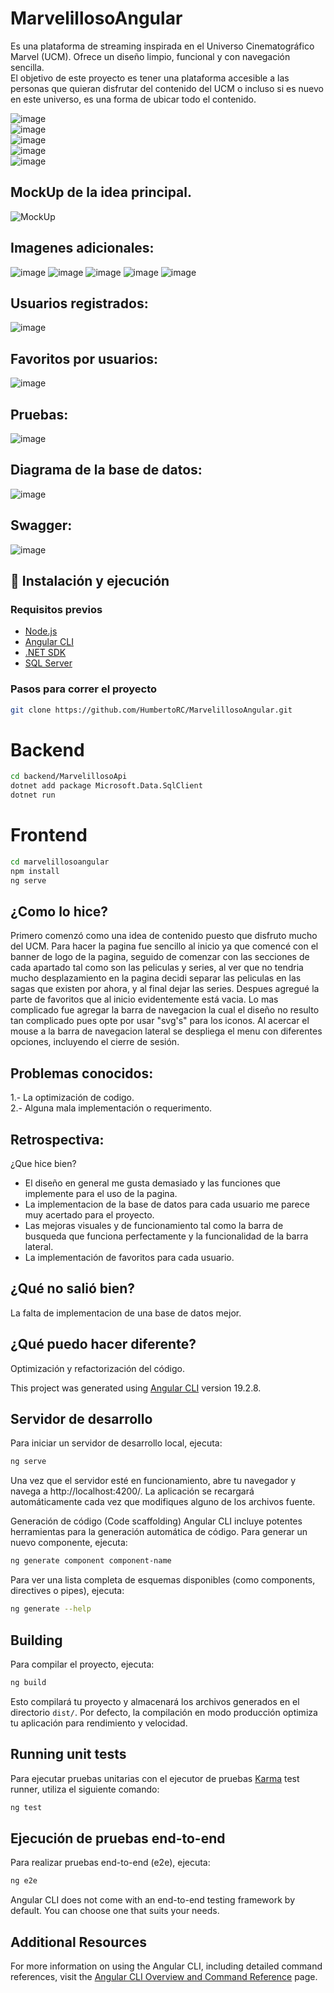 # MarvelillosoAngular

Es una plataforma de streaming inspirada en el Universo Cinematográfico Marvel (UCM). Ofrece un diseño limpio, funcional y con navegación sencilla.  
El objetivo de este proyecto es tener una plataforma accesible a las personas que quieran disfrutar del contenido del UCM o incluso si es nuevo en este universo, es una forma de ubicar todo el contenido.  


![image](https://github.com/user-attachments/assets/73c76481-cb66-4c9c-90ee-67e9a04e878a)  
![image](https://github.com/user-attachments/assets/b91d6634-c6ed-4025-a7b5-b8b5d3ac2870)  
![image](https://github.com/user-attachments/assets/a80a0cfa-000c-4be9-8941-0538cf6c5867)  
![image](https://github.com/user-attachments/assets/959bd28c-616e-42ad-8ed7-1caa34fa2184)  
![image](https://github.com/user-attachments/assets/667995e6-d05c-4d42-abfb-078913d8456e)  

## MockUp de la idea principal.
![MockUp](https://github.com/user-attachments/assets/6dea2912-1eda-47b6-a04a-81516936a428)

## Imagenes adicionales:
![image](https://github.com/user-attachments/assets/109648d2-1039-4dd9-b768-bf845366a9f6)
![image](https://github.com/user-attachments/assets/280a9ca1-7273-40ed-b4b4-5a90299d95d8)
![image](https://github.com/user-attachments/assets/a8159585-208f-4c9c-8870-0440a4d26c10)
![image](https://github.com/user-attachments/assets/70a88e69-42d6-414d-b793-7d7b7dec60ff)
![image](https://github.com/user-attachments/assets/c39f2d97-a712-4dfe-b462-2fbb8e7891e7)

## Usuarios registrados:
![image](https://github.com/user-attachments/assets/9b35f5a2-91c3-4525-a991-c18a4679dca8)

## Favoritos por usuarios:
![image](https://github.com/user-attachments/assets/dab8ffe3-ec2e-4406-be29-5a7e0ebf1145)

## Pruebas: 
![image](https://github.com/user-attachments/assets/44ad3e83-74e6-4153-9019-92eeada240a5)

## Diagrama de la base de datos:  
![image](https://github.com/user-attachments/assets/4783424a-6370-4efa-85e9-1159447d4a91)

## Swagger:
![image](https://github.com/user-attachments/assets/8d1614c7-5307-4112-9406-02ca251722d4)



## 🚀 Instalación y ejecución

### Requisitos previos

- [Node.js](https://nodejs.org/)
- [Angular CLI](https://angular.io/cli)
- [.NET SDK](https://dotnet.microsoft.com/download)
- [SQL Server](https://www.microsoft.com/es-mx/sql-server)

### Pasos para correr el proyecto

```bash
git clone https://github.com/HumbertoRC/MarvelillosoAngular.git
```
# Backend
```bash
cd backend/MarvelillosoApi
dotnet add package Microsoft.Data.SqlClient
dotnet run
```
# Frontend
```bash
cd marvelillosoangular
npm install
ng serve
```


## ¿Como lo hice?
Primero comenzó como una idea de contenido puesto que disfruto mucho del UCM.
Para hacer la pagina fue sencillo al inicio ya que comencé con el banner de logo de la pagina, seguido de comenzar con las secciones de cada apartado tal como son las peliculas y series, al ver que no tendria mucho desplazamiento en la pagina decidi separar las peliculas en las sagas que existen por ahora, y al final dejar las series.
Despues agregué la parte de favoritos que al inicio evidentemente está vacia.
Lo mas complicado fue agregar la barra de navegacion la cual el diseño no resulto tan complicado pues opte por usar "svg's" para los iconos. Al acercar el mouse a la barra de navegacion lateral se despliega el menu con diferentes opciones, incluyendo el cierre de sesión.



## Problemas conocidos:
1.- La optimización de codigo.  
2.- Alguna mala implementación o requerimento.

## Retrospectiva:
¿Que hice bien?  
- El diseño en general me gusta demasiado y las funciones que implemente para el uso de la pagina.  
- La implementacion de la base de datos para cada usuario me parece muy acertado para el proyecto.  
- Las mejoras visuales y de funcionamiento tal como la barra de busqueda que funciona perfectamente y la funcionalidad de la barra lateral.
- La implementación de favoritos para cada usuario.

## ¿Qué no salió bien?
La falta de implementacion de una base de datos mejor.  

## ¿Qué puedo hacer diferente?
Optimización y refactorización del código.  

This project was generated using [Angular CLI](https://github.com/angular/angular-cli) version 19.2.8.

## Servidor de desarrollo

Para iniciar un servidor de desarrollo local, ejecuta:

```bash
ng serve
```

Una vez que el servidor esté en funcionamiento, abre tu navegador y navega a http://localhost:4200/.
La aplicación se recargará automáticamente cada vez que modifiques alguno de los archivos fuente.

Generación de código (Code scaffolding)
Angular CLI incluye potentes herramientas para la generación automática de código.
Para generar un nuevo componente, ejecuta:

```bash
ng generate component component-name
```

Para ver una lista completa de esquemas disponibles (como components, directives o pipes), ejecuta:
```bash
ng generate --help
```

## Building

Para compilar el proyecto, ejecuta:

```bash
ng build
```

Esto compilará tu proyecto y almacenará los archivos generados en el directorio 
 `dist/`. Por defecto, la compilación en modo producción optimiza tu aplicación para rendimiento y velocidad.

## Running unit tests

Para ejecutar pruebas unitarias con el ejecutor de pruebas [Karma](https://karma-runner.github.io) test runner, utiliza el siguiente comando:

```bash
ng test
```

## Ejecución de pruebas end-to-end

Para realizar pruebas end-to-end (e2e), ejecuta:

```bash
ng e2e
```

Angular CLI does not come with an end-to-end testing framework by default. You can choose one that suits your needs.

## Additional Resources

For more information on using the Angular CLI, including detailed command references, visit the [Angular CLI Overview and Command Reference](https://angular.dev/tools/cli) page.
